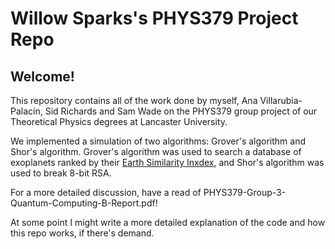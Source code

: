 # Willow Sparks's PHYS379 Project Repo

## Welcome!
This repository contains all of the work done by myself, Ana Villarubia-Palacín, Sid Richards and Sam Wade on the PHYS379 group project of our Theoretical Physics degrees at Lancaster University.

We implemented a simulation of two algorithms: Grover's algorithm and Shor's algorithm. Grover's algorithm was used to search a database of exoplanets ranked by their [Earth Similarity Inxdex](https://en.wikipedia.org/wiki/Earth_Similarity_Index), and Shor's algorithm was used to break 8-bit RSA.

For a more detailed discussion, have a read of PHYS379-Group-3-Quantum-Computing-B-Report.pdf!

At some point I might write a more detailed explanation of the code and how this repo works, if there's demand.
